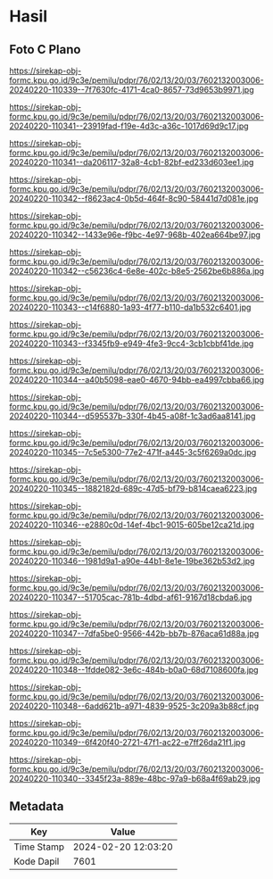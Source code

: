 # Hasil

## Foto C Plano

https://sirekap-obj-formc.kpu.go.id/9c3e/pemilu/pdpr/76/02/13/20/03/7602132003006-20240220-110339--7f7630fc-4171-4ca0-8657-73d9653b9971.jpg

https://sirekap-obj-formc.kpu.go.id/9c3e/pemilu/pdpr/76/02/13/20/03/7602132003006-20240220-110341--23919fad-f19e-4d3c-a36c-1017d69d9c17.jpg

https://sirekap-obj-formc.kpu.go.id/9c3e/pemilu/pdpr/76/02/13/20/03/7602132003006-20240220-110341--da206117-32a8-4cb1-82bf-ed233d603ee1.jpg

https://sirekap-obj-formc.kpu.go.id/9c3e/pemilu/pdpr/76/02/13/20/03/7602132003006-20240220-110342--f8623ac4-0b5d-464f-8c90-58441d7d081e.jpg

https://sirekap-obj-formc.kpu.go.id/9c3e/pemilu/pdpr/76/02/13/20/03/7602132003006-20240220-110342--1433e96e-f9bc-4e97-968b-402ea664be97.jpg

https://sirekap-obj-formc.kpu.go.id/9c3e/pemilu/pdpr/76/02/13/20/03/7602132003006-20240220-110342--c56236c4-6e8e-402c-b8e5-2562be6b886a.jpg

https://sirekap-obj-formc.kpu.go.id/9c3e/pemilu/pdpr/76/02/13/20/03/7602132003006-20240220-110343--c14f6880-1a93-4f77-b110-da1b532c6401.jpg

https://sirekap-obj-formc.kpu.go.id/9c3e/pemilu/pdpr/76/02/13/20/03/7602132003006-20240220-110343--f3345fb9-e949-4fe3-9cc4-3cb1cbbf41de.jpg

https://sirekap-obj-formc.kpu.go.id/9c3e/pemilu/pdpr/76/02/13/20/03/7602132003006-20240220-110344--a40b5098-eae0-4670-94bb-ea4997cbba66.jpg

https://sirekap-obj-formc.kpu.go.id/9c3e/pemilu/pdpr/76/02/13/20/03/7602132003006-20240220-110344--d595537b-330f-4b45-a08f-1c3ad6aa8141.jpg

https://sirekap-obj-formc.kpu.go.id/9c3e/pemilu/pdpr/76/02/13/20/03/7602132003006-20240220-110345--7c5e5300-77e2-471f-a445-3c5f6269a0dc.jpg

https://sirekap-obj-formc.kpu.go.id/9c3e/pemilu/pdpr/76/02/13/20/03/7602132003006-20240220-110345--1882182d-689c-47d5-bf79-b814caea6223.jpg

https://sirekap-obj-formc.kpu.go.id/9c3e/pemilu/pdpr/76/02/13/20/03/7602132003006-20240220-110346--e2880c0d-14ef-4bc1-9015-605be12ca21d.jpg

https://sirekap-obj-formc.kpu.go.id/9c3e/pemilu/pdpr/76/02/13/20/03/7602132003006-20240220-110346--1981d9a1-a90e-44b1-8e1e-19be362b53d2.jpg

https://sirekap-obj-formc.kpu.go.id/9c3e/pemilu/pdpr/76/02/13/20/03/7602132003006-20240220-110347--51705cac-781b-4dbd-af61-9167d18cbda6.jpg

https://sirekap-obj-formc.kpu.go.id/9c3e/pemilu/pdpr/76/02/13/20/03/7602132003006-20240220-110347--7dfa5be0-9566-442b-bb7b-876aca61d88a.jpg

https://sirekap-obj-formc.kpu.go.id/9c3e/pemilu/pdpr/76/02/13/20/03/7602132003006-20240220-110348--1fdde082-3e6c-484b-b0a0-68d7108600fa.jpg

https://sirekap-obj-formc.kpu.go.id/9c3e/pemilu/pdpr/76/02/13/20/03/7602132003006-20240220-110348--6add621b-a971-4839-9525-3c209a3b88cf.jpg

https://sirekap-obj-formc.kpu.go.id/9c3e/pemilu/pdpr/76/02/13/20/03/7602132003006-20240220-110349--6f420f40-2721-47f1-ac22-e7ff26da21f1.jpg

https://sirekap-obj-formc.kpu.go.id/9c3e/pemilu/pdpr/76/02/13/20/03/7602132003006-20240220-110340--3345f23a-889e-48bc-97a9-b68a4f69ab29.jpg


## Metadata

| Key        | Value               |
| ---------- | ------------------- |
| Time Stamp | 2024-02-20 12:03:20 |
| Kode Dapil | 7601                |



